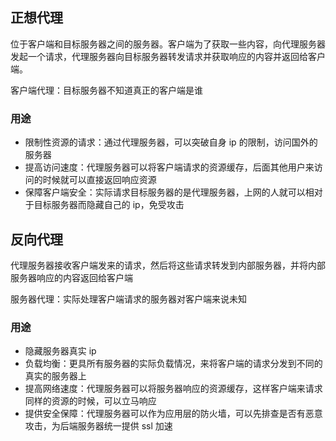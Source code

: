 ## 正想代理

位于客户端和目标服务器之间的服务器。客户端为了获取一些内容，向代理服务器发起一个请求，代理服务器向目标服务器转发请求并获取响应的内容并返回给客户端。

客户端代理：目标服务器不知道真正的客户端是谁

### 用途

- 限制性资源的请求：通过代理服务器，可以突破自身 ip 的限制，访问国外的服务器
- 提高访问速度：代理服务器可以将客户端请求的资源缓存，后面其他用户来访问的时候就可以直接返回响应资源
- 保障客户端安全：实际请求目标服务器的是代理服务器，上网的人就可以相对于目标服务器而隐藏自己的 ip，免受攻击

## 反向代理

代理服务器接收客户端发来的请求，然后将这些请求转发到内部服务器，并将内部服务器响应的内容返回给客户端

服务器代理：实际处理客户端请求的服务器对客户端来说未知

### 用途

- 隐藏服务器真实 ip
- 负载均衡：更具所有服务器的实际负载情况，来将客户端的请求分发到不同的真实的服务器上
- 提高网络速度：代理服务器可以将服务器响应的资源缓存，这样客户端来请求同样的资源的时候，可以立马响应
- 提供安全保障：代理服务器可以作为应用层的防火墙，可以先排查是否有恶意攻击，为后端服务器统一提供 ssl   加速

